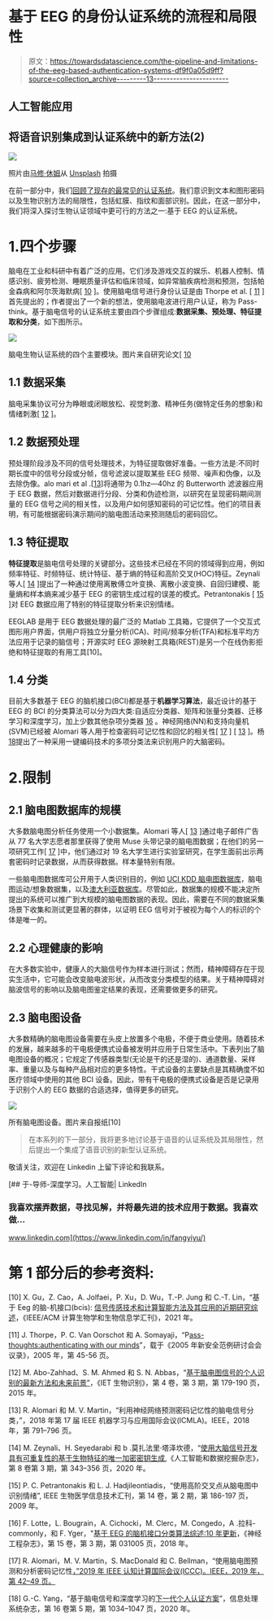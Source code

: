 # 基于 EEG 的身份认证系统的流程和局限性

> 原文：<https://towardsdatascience.com/the-pipeline-and-limitations-of-the-eeg-based-authentication-systems-df9f0a05d9ff?source=collection_archive---------13----------------------->

## 人工智能应用

## 将语音识别集成到认证系统中的新方法(2)

![](img/041d5a22135d4db3277ed098a90ba199.png)

照片由[马修·休姆](https://unsplash.com/photos/gRbkAc6bwmY)从 [Unsplash](https://unsplash.com/) 拍摄

在前一部分中，我们[回顾了现存的最常见的认证系统](/the-most-common-authentication-systems-explained-512cddc432ea?sk=83f828d31b08ab8559cb9d2a3340e78e)。我们意识到文本和图形密码以及生物识别方法的局限性，包括虹膜、指纹和面部识别。因此，在这一部分中，我们将深入探讨生物认证领域中更可行的方法之一:基于 EEG 的认证系统。

# 1.四个步骤

脑电在工业和科研中有着广泛的应用。它们涉及游戏交互的娱乐、机器人控制、情感识别、疲劳检测、睡眠质量评估和临床领域，如异常脑疾病检测和预测，包括帕金森病和阿尔茨海默病[ [10](https://arxiv.org/pdf/2001.11337.pdf) ]。使用脑电信号进行身份认证是由 Thorpe et al. [ [11](https://www.nspw.org/2009/proceedings/2005/nspw2005-thorpe.pdf) ]首先提出的；作者提出了一个新的想法，使用脑电波进行用户认证，称为 Pass-think。基于脑电信号的认证系统主要由四个步骤组成:**数据采集、预处理、特征提取和分类**，如下图所示。

![](img/892e306e8060457f386fe65cecf261bc.png)

脑电生物认证系统的四个主要模块。图片来自研究论文[ [10](https://arxiv.org/pdf/2001.11337.pdf)

## 1.1 数据采集

脑电采集协议可分为睁眼或闭眼放松、视觉刺激、精神任务(做特定任务的想象)和情绪刺激[ [12](https://ietresearch.onlinelibrary.wiley.com/doi/pdfdirect/10.1049/iet-bmt.2014.0040) ]。

## 1.2 数据预处理

预处理阶段涉及不同的信号处理技术，为特征提取做好准备。一些方法是:不同时期长度中的信号分段或分帧，信号滤波以提取某些 EEG 频带、噪声和伪像，以及去除伪像。alo mari et al .[[13](https://faculty.ontariotechu.ca/vargas/papers/EEG_PredictMemorability-ICMLA2018.pdf)]将通带为 0.1hz—40hz 的 Butterworth 滤波器应用于 EEG 数据，然后对数据进行分段、分类和伪迹检测，以研究在呈现密码期间测量的 EEG 信号之间的相关性，以及用户如何感知密码的可记忆性。他们的项目表明，有可能根据密码演示期间的脑电图活动来预测随后的密码回忆。

## 1.3 特征提取

**特征提取**是脑电信号处理的关键部分。这些技术已经在不同的领域得到应用，例如频率特征、时频特征、统计特征、基于熵的特征和高阶交叉(HOC)特征。Zeynali 等人[ [14](http://jad.shahroodut.ac.ir/article_1721_201fe0cafa680fc649fcaa27eabb1fdb.pdf) ]提出了一种通过使用离散傅立叶变换、离散小波变换、自回归建模、能量熵和样本熵来减少基于 EEG 的密钥生成过程的误差的模式。Petrantonakis [ [15](https://ieeexplore.ieee.org/abstract/document/5291724) ]对 EEG 数据应用了特别的特征提取分析来识别情绪。

EEGLAB 是用于 EEG 数据处理的最广泛的 Matlab 工具箱，它提供了一个交互式图形用户界面，供用户将独立分量分析(ICA)、时间/频率分析(TFA)和标准平均方法应用于记录的脑信号；开源实时 EEG 源映射工具箱(REST)是另一个在线伪影拒绝和特征提取的有用工具[10]。

## 1.4 分类

目前大多数基于 EEG 的脑机接口(BCI)都是基于**机器学习算法**，最近设计的基于 EEG 的 BCI 的分类算法可以分为四大类:自适应分类器、矩阵和张量分类器、迁移学习和深度学习，加上少数其他杂项分类器 [16](https://hal.inria.fr/hal-01846433/document) 。神经网络(NN)和支持向量机(SVM)已经被 Alomari 等人用于检查密码可记忆性和回忆的相关性[ [17](https://faculty.ontariotechu.ca/vargas/papers/EEG_PredictPMemorability-ICCC2019.pdf) ] [ [13](https://faculty.ontariotechu.ca/vargas/papers/EEG_PredictMemorability-ICMLA2018.pdf) ]。杨[18](https://www.koreascience.or.kr/article/JAKO202032255805996.pdf)提出了一种采用一键编码技术的多项分类法来识别用户的大脑密码。

# 2.限制

## 2.1 脑电图数据库的规模

大多数脑电图分析任务使用一个小数据集。Alomari 等人[ [13](https://faculty.ontariotechu.ca/vargas/papers/EEG_PredictMemorability-ICMLA2018.pdf) ]通过电子邮件广告从 77 名大学志愿者那里获得了使用 Muse 头带记录的脑电图数据；在他们的另一项研究工作[ [17](https://faculty.ontariotechu.ca/vargas/papers/EEG_PredictPMemorability-ICCC2019.pdf) ]中，他们通过对 19 名大学生进行实验室研究，在学生面前出示两套密码时记录数据，从而获得数据。样本量特别有限。

一些脑电图数据库可公开用于人类识别目的，例如 [UCI KDD 脑电图数据库](https://kdd.ics.uci.edu/databases/eeg/eeg.html)，脑电图运动/想象数据集，以及[澳大利亚数据库](https://pubmed.ncbi.nlm.nih.gov/15999902/)。尽管如此，数据集的规模不能决定所提出的系统可以推广到大规模的脑电图数据的表现。因此，需要在不同的数据采集场景下收集和测试更显著的群体，以证明 EEG 信号对于被视为每个人的标识的个体是唯一的。

## 2.2 心理健康的影响

在大多数实验中，健康人的大脑信号作为样本进行测试；然而，精神障碍存在于现实生活中，它可能会改变脑电波形状，从而改变分类模型的结果。关于精神障碍对脑波信号的影响以及脑电图鉴定结果的表现，还需要做更多的研究。

## 2.3 脑电图设备

大多数精确的脑电图设备需要在头皮上放置多个电极，不便于商业使用。随着技术的发展，越来越多的干电极便携式设备被发明并应用于日常生活中。下表列出了脑电图设备的概况；它规定了传感器类型(无论是干的还是湿的)、通道数量、采样率、重量以及与每种产品相对应的更多特性。干式设备的主要缺点是其精确度不如医疗领域中使用的其他 BCI 设备。因此，带有干电极的便携式设备是否是记录用于识别个人的 EEG 数据的合适选择，值得更多的研究。

![](img/e808364673df65ca795200047e33375a.png)

所有脑电图设备。图片来自报纸[10]

> 在本系列的下一部分，我将更多地讨论基于语音的认证系统及其局限性，然后提出一个集成了语音识别的新型认证系统。

敬请关注，欢迎在 Linkedin 上留下评论和我联系。

[](https://www.linkedin.com/in/fangyiyu/) [## 于-导师-深度学习。人工智能| LinkedIn

### 我喜欢摆弄数据，寻找见解，并将最先进的技术应用于数据。我喜欢做…

www.linkedin.com](https://www.linkedin.com/in/fangyiyu/) 

# 第 1 部分后的参考资料:

[10] X. Gu，Z. Cao，A. Jolfaei，P. Xu，D. Wu，T.-P. Jung 和 C.-T. Lin，“基于 Eeg 的脑-机接口(bcis): [信号传感技术和计算智能方法及其应用的近期研究综述](https://arxiv.org/pdf/2001.11337.pdf)，《IEEE/ACM 计算生物学和生物信息学汇刊》，2021 年。

[11] J. Thorpe，P. C. Van Oorschot 和 A. Somayaji，“P[ass-thoughts:authenticating with our minds](https://www.nspw.org/2009/proceedings/2005/nspw2005-thorpe.pdf)”，载于《2005 年新安全范例研讨会会议录》，2005 年，第 45-56 页。

[12] M. Abo-Zahhad、S. M. Ahmed 和 S. N. Abbas，“[基于脑电图信号的个人识别的最新方法和未来前景”](https://ietresearch.onlinelibrary.wiley.com/doi/pdfdirect/10.1049/iet-bmt.2014.0040)，《IET 生物识别》，第 4 卷，第 3 期，第 179-190 页，2015 年。

[13] R. Alomari 和 M. V. Martin，“利用神经网络预测密码记忆性的脑电信号分类，”，2018 年第 17 届 IEEE 机器学习与应用国际会议(ICMLA)。IEEE，2018 年，第 791–796 页。

[14] M. Zeynali、H. Seyedarabi 和 b .莫扎法里·塔泽坎德，“[使用大脑信号开发具有可重复性的基于生物特征的唯一加密密钥生成](http://jad.shahroodut.ac.ir/article_1721_201fe0cafa680fc649fcaa27eabb1fdb.pdf),《人工智能和数据挖掘杂志》，第 8 卷第 3 期，第 343–356 页，2020 年。

[15] P. C. Petrantonakis 和 L. J. Hadjileontiadis，“使用高阶交叉点从脑电图中识别情绪”, IEEE 生物医学信息技术汇刊，第 14 卷，第 2 期，第 186-197 页，2009 年。

[16] F. Lotte，L. Bougrain，A. Cichocki，M. Clerc，M. Congedo，A .拉科-commonly，和 F. Yger，"[基于 EEG 的脑机接口分类算法综述:10 年更新](https://hal.inria.fr/hal-01846433/document)，《神经工程杂志》，第 15 卷，第 3 期，第 031005 页，2018 年。

[17] R. Alomari，M. V. Martin，S. MacDonald 和 C. Bellman，“使用脑电图预测和分析密码记忆性[，”2019 年 IEEE 认知计算国际会议(ICCC)。IEEE，2019 年，第 42–49 页。](https://faculty.ontariotechu.ca/vargas/papers/EEG_PredictPMemorability-ICCC2019.pdf)

[18] G.-C. Yang，“基于脑电信号和深度学习的[下一代个人认证方案](https://www.koreascience.or.kr/article/JAKO202032255805996.pdf)”，信息处理系统杂志，第 16 卷第 5 期，第 1034–1047 页，2020 年。